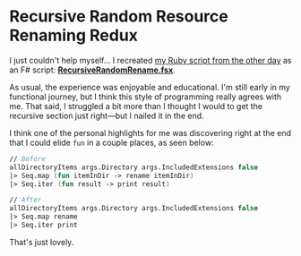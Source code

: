# Recursive Random Resource Renaming Redux

I just couldn't help myself... I recreated [my Ruby script from the other day](https://codeconscious.github.io/2024/09/05/recursive-random-renaming.md.html) as an F# script: [**RecursiveRandomRename.fsx**](https://github.com/codeconscious/scripts/blob/main/fsharp/RecursiveRandomRename.fsx).

As usual, the experience was enjoyable and educational. I'm still early in my functional journey, but I think this style of programming really agrees with me. That said, I struggled a bit more than I thought I would to get the recursive section just right—but I nailed it in the end.

I think one of the personal highlights for me was discovering right at the end that I could elide `fun` in a couple places, as seen below:

```fs
// Before
allDirectoryItems args.Directory args.IncludedExtensions false
|> Seq.map (fun itemInDir -> rename itemInDir)
|> Seq.iter (fun result -> print result)

// After
allDirectoryItems args.Directory args.IncludedExtensions false
|> Seq.map rename
|> Seq.iter print
```

That's just lovely.
